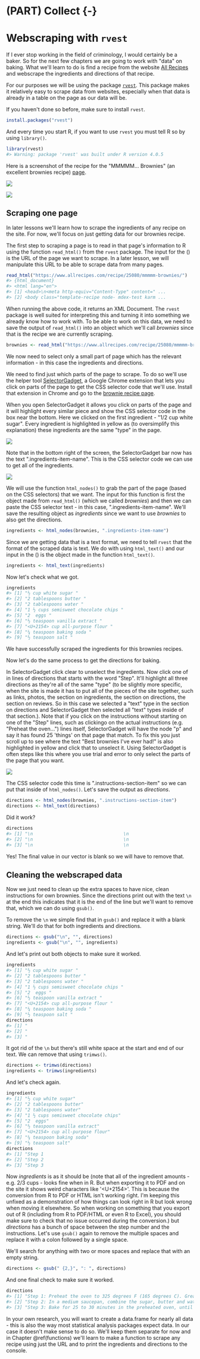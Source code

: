# (PART) Collect {-}



# Webscraping with `rvest`

If I ever stop working in the field of criminology, I would certainly be a baker. So for the next few chapters we are going to work with "data" on baking. What we'll learn to do is find a recipe from the website [All Recipes](https://www.allrecipes.com/) and webscrape the ingredients and directions of that recipe.     

For our purposes we will be using the package [`rvest`](https://github.com/tidyverse/rvest). This package makes it relatively easy to scrape data from websites, especially when that data is already in a table on the page as our data will be.

If you haven't done so before, make sure to install `rvest`.


```r
install.packages("rvest")
```

And every time you start R, if you want to use `rvest` you must tell R so by using `library()`.


```r
library(rvest)
#> Warning: package 'rvest' was built under R version 4.0.5
```

Here is a screenshot of the recipe for the "MMMMM... Brownies" (an excellent brownies recipe) [page](https://www.allrecipes.com/recipe/25080/mmmmm-brownies/?internalSource=hub%20recipe&referringContentType=Search).

![](images/brownies_1.PNG)

![](images/brownies_2.PNG)


## Scraping one page

In later lessons we'll learn how to scrape the ingredients of any recipe on the site. For now, we'll focus on just getting data for our brownies recipe.

The first step to scraping a page is to read in that page's information to R using the function `read_html()` from the `rvest` package. The input for the () is the URL of the page we want to scrape. In a later lesson, we will manipulate this URL to be able to scrape data from many pages. 


```r
read_html("https://www.allrecipes.com/recipe/25080/mmmmm-brownies/")
#> {html_document}
#> <html lang="en">
#> [1] <head>\n<meta http-equiv="Content-Type" content=" ...
#> [2] <body class="template-recipe node- mdex-test karm ...
```

When running the above code, it returns an XML Document. The `rvest` package is well suited for interpreting this and turning it into something we already know how to work with. To be able to work on this data, we need to save the output of `read_html()` into an object which we'll call *brownies* since that is the recipe we are currently scraping. 


```r
brownies <- read_html("https://www.allrecipes.com/recipe/25080/mmmmm-brownies/")
```

We now need to select only a small part of page which has the relevant information - in this case the ingredients and directions.

We need to find just which parts of the page to scrape. To do so we'll use the helper tool [SelectorGadget](https://selectorgadget.com/), a Google Chrome extension that lets you click on parts of the page to get the CSS selector code that we'll use. Install that extension in Chrome and go to the [brownie recipe page](https://www.allrecipes.com/recipe/25080/mmmmm-brownies/?internalSource=hub%20recipe&referringContentType=Search).

When you open SelectorGadget it allows you click on parts of the page and it will highlight every similar piece and show the CSS selector code in the box near the bottom. Here we clicked on the first ingredient - "1/2 cup white sugar". Every ingredient is highlighted in yellow as (to oversimplify this explanation) these ingredients are the same "type" in the page. 

![](images/brownies_3.PNG)

Note that in the bottom right of the screen, the SelectorGadget bar now has the text ".ingredients-item-name". This is the CSS selector code we can use to get all of the ingredients. 

![](images/brownies_4.PNG)

We will use the function `html_nodes()` to grab the part of the page (based on the CSS selectors) that we want. The input for this function is first the object made from `read_html()` (which we called *brownies*) and then we can paste the CSS selector text - in this case, ".ingredients-item-name". We'll save the resulting object as *ingredients* since we want to use *brownies* to also get the directions. 


```r
ingredients <- html_nodes(brownies, ".ingredients-item-name")
```

Since we are getting data that is a text format, we need to tell `rvest` that the format of the scraped data is text. We do with using `html_text()` and our input in the () is the object made in the function `html_text()`.  


```r
ingredients <- html_text(ingredients)
```

Now let's check what we got. 


```r
ingredients
#> [1] "½ cup white sugar "                 
#> [2] "2 tablespoons butter "              
#> [3] "2 tablespoons water "               
#> [4] "1 ½ cups semisweet chocolate chips "
#> [5] "2  eggs "                           
#> [6] "½ teaspoon vanilla extract "        
#> [7] "<U+2154> cup all-purpose flour "    
#> [8] "¼ teaspoon baking soda "            
#> [9] "½ teaspoon salt "
```

We have successfully scraped the ingredients for this brownies recipes. 

Now let's do the same process to get the directions for baking. 

In SelectorGadget click clear to unselect the ingredients. Now click one of in lines of directions that starts with the word "Step". It'll highlight all three directions as they're all of the same "type" (to be slightly more specific, when the site is made it has to put all of the pieces of the site together, such as links, photos, the section on ingredients, the section on directions, the section on reviews. So in this case we selected a "text" type in the section on directions and SelectorGadget then selected all "text" types inside of that section.). Note that if you click on the instructions without starting on one of the "Step" lines, such as clickingo on the actual instructions (e.g. "Preheat the oven...") lines itself, SelectorGadget will have the node "p" and say it has found 25 'things' on that page that match. To fix this you just scroll up to see where the text "Best brownies I've ever had!" is also highlighted in yellow and click that to unselect it. Using SelectorGadget is often steps like this where you use trial and error to only select the parts of the page that you want.  

![](images/brownies_5.PNG)

The CSS selector code this time is ".instructions-section-item" so we can put that inside of `html_nodes()`. Let's save the output as *directions*.


```r
directions <- html_nodes(brownies, ".instructions-section-item")
directions <- html_text(directions)
```

Did it work?


```r
directions
#> [1] "\n                                  \n                                    \n                                      Step 1\n                                    \n                                  \n                                    Preheat the oven to 325 degrees F (165 degrees C). Grease an 8x8 inch square pan.\n                    \n                                    \n                    \n                                    Advertisement\n                                "                                                                                                                                                       
#> [2] "\n                                  \n                                    \n                                      Step 2\n                                    \n                                  \n                                    In a medium saucepan, combine the sugar, butter and water. Cook over medium heat until boiling. Remove from heat and stir in chocolate chips until melted and smooth. Mix in the eggs and vanilla. Combine the flour, baking soda and salt; stir into the chocolate mixture. Spread evenly into the prepared pan.\n                    \n                                    \n                                "
#> [3] "\n                                  \n                                    \n                                      Step 3\n                                    \n                                  \n                                    Bake for 25 to 30 minutes in the preheated oven, until brownies set up. Do not overbake! Cool in pan and cut into squares.\n                    \n                                    \n                                "
```

Yes! The final value in our vector is blank so we will have to remove that. 

## Cleaning the webscraped data

Now we just need to clean up the extra spaces to have nice, clean instructions for own brownies. Since the directions print out with the text `\n` at the end this indicates that it is the end of the line but we'll want to remove that, which we can do using `gsub()`. 


To remove the `\n` we simple find that in `gsub()` and replace it with a blank string. We'll do that for both ingredients and directions.


```r
directions <- gsub("\n", "", directions)
ingredients <- gsub("\n", "", ingredients)
```

And let's print out both objects to make sure it worked. 


```r
ingredients
#> [1] "½ cup white sugar "                 
#> [2] "2 tablespoons butter "              
#> [3] "2 tablespoons water "               
#> [4] "1 ½ cups semisweet chocolate chips "
#> [5] "2  eggs "                           
#> [6] "½ teaspoon vanilla extract "        
#> [7] "<U+2154> cup all-purpose flour "    
#> [8] "¼ teaspoon baking soda "            
#> [9] "½ teaspoon salt "
directions
#> [1] "                                                                                                            Step 1                                                                                                          Preheat the oven to 325 degrees F (165 degrees C). Grease an 8x8 inch square pan.                                                                                                                Advertisement                                "                                                                                                                                                           
#> [2] "                                                                                                            Step 2                                                                                                          In a medium saucepan, combine the sugar, butter and water. Cook over medium heat until boiling. Remove from heat and stir in chocolate chips until melted and smooth. Mix in the eggs and vanilla. Combine the flour, baking soda and salt; stir into the chocolate mixture. Spread evenly into the prepared pan.                                                                                        "
#> [3] "                                                                                                            Step 3                                                                                                          Bake for 25 to 30 minutes in the preheated oven, until brownies set up. Do not overbake! Cool in pan and cut into squares.                                                                                        "
```

It got rid of the `\n` but there's still white space at the start and end of our text. We can remove that using `trimws()`.


```r
directions <- trimws(directions)
ingredients <- trimws(ingredients)
```

And let's check again. 


```r
ingredients
#> [1] "½ cup white sugar"                 
#> [2] "2 tablespoons butter"              
#> [3] "2 tablespoons water"               
#> [4] "1 ½ cups semisweet chocolate chips"
#> [5] "2  eggs"                           
#> [6] "½ teaspoon vanilla extract"        
#> [7] "<U+2154> cup all-purpose flour"    
#> [8] "¼ teaspoon baking soda"            
#> [9] "½ teaspoon salt"
directions
#> [1] "Step 1                                                                                                          Preheat the oven to 325 degrees F (165 degrees C). Grease an 8x8 inch square pan.                                                                                                                Advertisement"                                                                                                   
#> [2] "Step 2                                                                                                          In a medium saucepan, combine the sugar, butter and water. Cook over medium heat until boiling. Remove from heat and stir in chocolate chips until melted and smooth. Mix in the eggs and vanilla. Combine the flour, baking soda and salt; stir into the chocolate mixture. Spread evenly into the prepared pan."
#> [3] "Step 3                                                                                                          Bake for 25 to 30 minutes in the preheated oven, until brownies set up. Do not overbake! Cool in pan and cut into squares."
```

Now *ingredients* is as it should be (note that all of the ingredient amounts - e.g. 2/3 cups - looks fine when in R. But when exporting it to PDF and on the site it shows weird characters like '<U+2154>'. This is because the conversion from R to PDF or HTML isn't working right. I'm keeping this unfixed as a demonstration of how things can look right in R but look wrong when moving it elsewhere. So when working on something that you export out of R (including from R to PDF/HTML or even R to Excel), you should make sure to check that no issue occurred during the conversion.) but *directions* has a bunch of space between the step number and the instructions. Let's use `gsub()` again to remove the multiple spaces and replace it with a colon followed by a single space.

We'll search for anything with two or more spaces and replace that with an empty string.


```r
directions <- gsub(" {2,}", ": ", directions)
```

And one final check to make sure it worked.


```r
directions
#> [1] "Step 1: Preheat the oven to 325 degrees F (165 degrees C). Grease an 8x8 inch square pan.: Advertisement"                                                                                                                                                                                                                 
#> [2] "Step 2: In a medium saucepan, combine the sugar, butter and water. Cook over medium heat until boiling. Remove from heat and stir in chocolate chips until melted and smooth. Mix in the eggs and vanilla. Combine the flour, baking soda and salt; stir into the chocolate mixture. Spread evenly into the prepared pan."
#> [3] "Step 3: Bake for 25 to 30 minutes in the preheated oven, until brownies set up. Do not overbake! Cool in pan and cut into squares."
```


In your own research, you will want to create a data.frame for nearly all data - this is also the way most statistical analysis packages expect data. In our case it doesn't make sense to do so. We'll keep them separate for now and in Chapter \@ref(functions) we'll learn to make a function to scrape any recipe using just the URL and to print the ingredients and directions to the console.  
